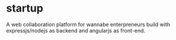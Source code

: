 # startup
A web collaboration platform for wannabe enterpreneurs build with expressjs/nodejs as backend and angularjs as front-end.
